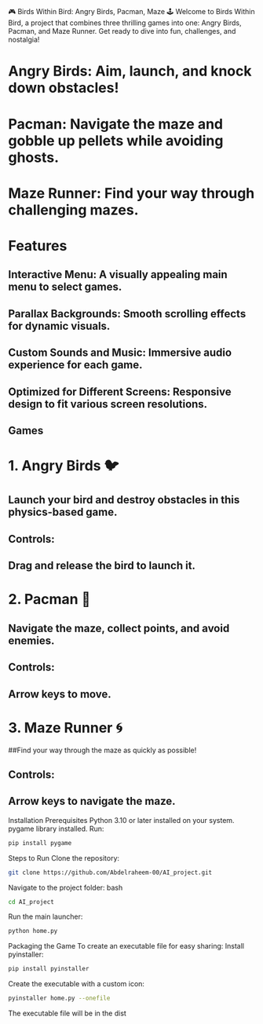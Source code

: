 #
🎮 Birds Within Bird: Angry Birds, Pacman, Maze 🕹️
Welcome to Birds Within Bird, a project that combines three thrilling games into one:
Angry Birds, Pacman, and Maze Runner. Get ready to dive into fun, challenges, and nostalgia!

# Angry Birds: Aim, launch, and knock down obstacles!
# Pacman: Navigate the maze and gobble up pellets while avoiding ghosts.
# Maze Runner: Find your way through challenging mazes.
# Features
## Interactive Menu: A visually appealing main menu to select games.
## Parallax Backgrounds: Smooth scrolling effects for dynamic visuals.
## Custom Sounds and Music: Immersive audio experience for each game.
## Optimized for Different Screens: Responsive design to fit various screen resolutions.
## Games

# 1. Angry Birds 🐦
## Launch your bird and destroy obstacles in this physics-based game.
## Controls:

## Drag and release the bird to launch it.
# 2. Pacman 👻
## Navigate the maze, collect points, and avoid enemies.
## Controls:
## Arrow keys to move.
# 3. Maze Runner 🌀
 ##Find your way through the maze as quickly as possible!
## Controls:

## Arrow keys to navigate the maze.
Installation
Prerequisites
Python 3.10 or later installed on your system.
pygame library installed. Run:
```bash
pip install pygame
```
Steps to Run
Clone the repository:
```bash
git clone https://github.com/Abdelraheem-00/AI_project.git
```
Navigate to the project folder:
bash
```bash
cd AI_project
```
Run the main launcher:
```bash
python home.py
```
Packaging the Game
To create an executable file for easy sharing:
Install pyinstaller:
```bash
pip install pyinstaller
```
Create the executable with a custom icon:
```bash
pyinstaller home.py --onefile
```
The executable file will be in the dist
